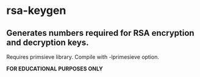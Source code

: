 # rsa-keygen
## Generates numbers required for RSA encryption and decryption keys.  

Requires primsieve library. Compile with -lprimesieve option.  

**FOR EDUCATIONAL PURPOSES ONLY**
